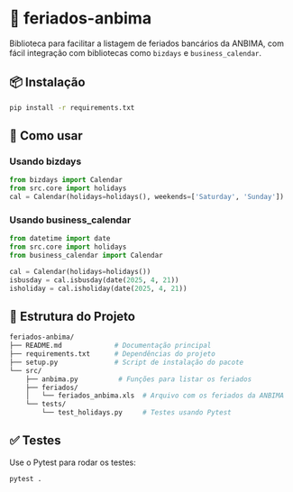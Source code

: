 # 📅 feriados-anbima
Biblioteca para facilitar a listagem de feriados bancários da ANBIMA, com fácil integração com bibliotecas como `bizdays` e `business_calendar`.

## 📦 Instalação
```bash
pip install -r requirements.txt
```

## 🔧 Como usar
### Usando bizdays
```python 
from bizdays import Calendar
from src.core import holidays
cal = Calendar(holidays=holidays(), weekends=['Saturday', 'Sunday'])
```

### Usando business_calendar
```python
from datetime import date
from src.core import holidays
from business_calendar import Calendar

cal = Calendar(holidays=holidays())
isbusday = cal.isbusday(date(2025, 4, 21))
isholiday = cal.isholiday(date(2025, 4, 21))
```

## 📁 Estrutura do Projeto

``` bash
feriados-anbima/
├── README.md             # Documentação principal
├── requirements.txt      # Dependências do projeto
├── setup.py              # Script de instalação do pacote
└── src/
    ├── anbima.py          # Funções para listar os feriados
    ├── feriados/
    │   └── feriados_anbima.xls  # Arquivo com os feriados da ANBIMA
    └── tests/
        └── test_holidays.py     # Testes usando Pytest
```

## ✅ Testes
Use o Pytest para rodar os testes:
```bash
pytest .
```
